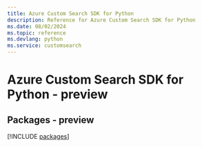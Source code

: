 ```yaml
---
title: Azure Custom Search SDK for Python
description: Reference for Azure Custom Search SDK for Python
ms.date: 08/02/2024
ms.topic: reference
ms.devlang: python
ms.service: customsearch
---
```

# Azure Custom Search SDK for Python - preview
## Packages - preview
[!INCLUDE [packages](custom-search-index.md)]